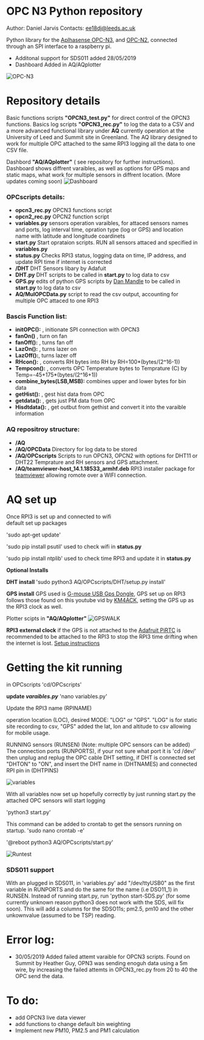 



# OPC N3 Python repository 
Author: Daniel Jarvis 
Contacts: ee18dj@leeds.ac.uk


Python library for the [Aplhasense OPC-N3](http://www.alphasense.com/WEB1213/wp-content/uploads/2018/02/OPC-N3.pdf), and [OPC-N2](http://stg-uneplive.unep.org/media/aqm_document_v1/Blue%20Print/Components/Microcomputer%20and%20sensors/B.%20Dust%20Sensor%20Specifications/B.1%20Alphasense%20OPC%20N1/072-0300%20OPC-N2%20manual%20issue%203.pdf), connected through an SPI interface to a raspberry pi. 

- Additonal support for SDS011 added 28/05/2019
- Dashboard Added in AQ/AQplotter



![OPC-N3](https://github.com/JarvisSan22/OPC-N3_python/blob/master/OPCN3.jpg)


# Repository details 


Basic functions scripts **"OPCN3_test.py"**  for direct control of the OPCN3 functions.  Basics log scripts **"OPCN3_rec.py"** to log the data to a CSV and a more advanced functional library under **AQ** currently operation at the University of Leed and Summit site in Greenland.  The AQ library designed to work for multiple OPC attached to the same RPI3 logging all the data to one CSV file.  

Dashbord **"AQ/AQplotter"** ( see repository for further instructions). Dashboard shows diffrent varaibles, as well as options for GPS maps and static maps, what work for multiple sensors in diffrent location. (More updates coming soon)
![Dashboard](https://github.com/JarvisSan22/OPC-N3_python/blob/master/AQ/AQplotter/Dashbord.gif)

### OPCscripts details:
- **opcn3_rec.py** OPCN3 functions script
- **opcn2_rec.py** OPCN2 function script
- **variables.py** sensors operation varaibles, for attaced sensors names and ports, log interval time, opration type (log or GPS) and location name with latitude and longitude coardinets 
- **start.py** Start oprataion scripts. RUN all sensors attaced and specified in **variables.py**
- **status.py** Checks RPI3 status, logging data on time, IP address, and update RPI time if internet is corrected
- **/DHT** DHT  Sensors libary by Adafuit
- **DHT.py** DHT scripts to be called in **start.py** to log data to csv
- **GPS.py** edits of python GPS scripts by [Dan Mandle](https://github.com/ggtd/independend-python-gps-logger-for-airodump-ng/blob/master/log_position.py) to be called in **start.py** to log data to csv
- **AQ/MulOPCData.py** script to read the csv output, accounting for multiple OPC attaced to one RPI3


### Bascis Function list:
- **initOPC():** , initionate SPI connection with OPCN3
- **fanOn()** , turn on fan
- **fanOff():** , turns fan off
- **LazOn():** , turns lazer on
- **LazOff():**, turns lazer off
- **RHcon():** , converts RH bytes into RH by RH=100*(bytes/(2^16-1)) 
- **Tempcon():** , converts OPC Temperature bytes to Temprature (C) by Temp=-45+175*(bytes/(2^16+1))
- **combine_bytes(LSB,MSB):** combines upper and lower bytes for bin data 
- **getHist():** , gest hist data from OPC
- **getdata():** , gets just PM data from OPC
- **Hisdtdata():** , get outbut from gethist and convert it into the varaible information



### AQ repositroy structure:
- **/AQ**
- **/AQ/OPCData** Directory for log data to be stored
- **/AQ/OPCscripts** Scripts to run OPCN3, OPCN2 with options for DHT11 or DHT22 Temprature and RH sensors and GPS attachment. 
- **/AQ/teamviewer-host_14.1.18533_armhf.deb** RPI3 installer package for [teamviewer](https://www.teamviewer.com/en/buy-now/?pid=google.tv_ex_repeat.s.gb&gclid=Cj0KCQjwn8_mBRCLARIsAKxi0GJuys2-XjuxDuTIxFylKvXF4VzWCYLQhYoHMkoMawyTfyEpjDdK40YaAuQ9EALw_wcB) allowing romote over a WIFI connection. 
 


# AQ set up
Once RPI3 is set up and connected to wifi
</br>
default set up packages

'sudo apt-get update'   

'sudo pip install psutil'   used to check wifi in **status.py**

'sudo pip install ntplib'   used to check time RPI3 and update it in **status.py**



**Optional Installs** 

**DHT install**
'sudo python3 AQ/OPCscripts/DHT/setup.py install'

**GPS install**
GPS used is [G-mouse USB Gps Dongle](https://www.amazon.co.uk/Diymall-G-mouse-Glonass-Raspberry-Aviation/dp/B015E2XSSO/ref=sr_1_3_sspa?crid=K5C3JJ0ZYQHH&keywords=gps+dongle+usb&qid=1557393883&s=gateway&sprefix=GPS+dongle%2Caps%2C131&sr=8-3-spons&psc=1), GPS set up on RPI3 follows those found on this youtube vid by [KM4ACK](https://www.youtube.com/watch?v=Oag9qYuhMGg), setting the GPS up as the RPI3 clock as well. 

Plotter scipts in **"AQ/AQplotter"**
![GPSWALK](https://github.com/JarvisSan22/OPC-N3_python/blob/master/AQ/AQplotter/STATICMAP.gif)

**RPI3 external clock**
if the GPS is not attached to the [Adafruit PiRTC](https://www.amazon.co.uk/Adafruit-PiRTC-PCF8523-Raspberry-ADA3386/dp/B072DWKDW9/ref=sr_1_2?keywords=adafruit+real+time+clock&qid=1557395250&s=gateway&sr=8-2) is recommended to be attached to the RPI3 to stop the RPI3 time drifting when the internet is lost. [Setup instructions](https://www.amazon.co.uk/Adafruit-PiRTC-PCF8523-Raspberry-ADA3386/dp/B072DWKDW9/ref=sr_1_2?keywords=adafruit+real+time+clock&qid=1557395250&s=gateway&sr=8-2)

# Getting the kit running 
in OPCscripts
'cd/OPCscripts'


**update *varaibles.py***
'nano variables.py'

Update the RPI3 name (RPINAME)

operation location (LOC), desired MODE: "LOG" or "GPS". "LOG" is for static site recording to csv, "GPS" added the lat, lon and altitude to csv allowing for mobile usage. 

RUNNING sensors (RUNSEN) (Note: multiple OPC sensors can be added)
The connection ports (RUNPORTS), if your not sure what port it is 'cd /dev/' then unplug and replug the OPC cable
DHT setting, if DHT is connected set "DHTON" to "ON", and insert the DHT name in (DHTNAMES) and connected RPI pin in (DHTPINS)

![variables](https://github.com/JarvisSan22/OPC-N3_python/blob/master/variables.png)

With all variables now set up hopefully correctly by just running start.py the attached OPC sensors will start logging

'python3 start.py'

This command can be added to crontab to get the sensors running on startup.
'sudo nano crontab -e'
 
'@reboot python3 AQ/OPCscripts/start.py'

![Runtest](https://github.com/JarvisSan22/OPC-N3_python/blob/master/Runexample.gif)

### SDS011 support

With an plugged in SDS011, in 'variables.py' add "/dev/ttyUSB0" as the first variable in RUNPORTS and do the same for the name (i.e DSO11_1) in RUNSEN. Instead of running start.py, run 'python start-SDS.py' (for some currently unknown reason python3 does not work with the SDS, will fix soon). This will add a columns for the SDSO11s; pm2.5, pm10 and the other unkownvalue (assumed to be TSP) reading. 



# Error log:
- 30/05/2019 Added failed attemt varaible for OPCN3 scripts. Found on Summit by Heather Guy, OPN3 was sending enoguh data using a 5m wire, by increasing the failed attemts in OPCN3_rec.py from 20 to 40 the OPC send the data. 

# To do:
- add OPCN3 live data viewer
- add functions to change default bin weighting
- Implement new PM10, PM2.5 and PM1 calculation

